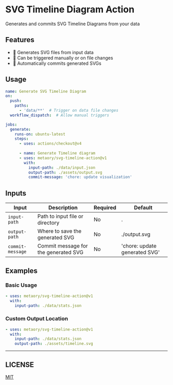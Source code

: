 # SVG Timeline Diagram Action

Generates and commits SVG Timeline Diagrams from your data

## Features

- 🔄 Generates SVG files from input data
- 🚀 Can be triggered manually or on file changes
- 💾 Automatically commits generated SVGs

## Usage

```yaml
name: Generate SVG Timeline Diagram
on:
  push:
    paths:
      - 'data/**'  # Trigger on data file changes
  workflow_dispatch:  # Allow manual triggers

jobs:
  generate:
    runs-on: ubuntu-latest
    steps:
      - uses: actions/checkout@v4
      
      - name: Generate Timeline diagram
      - uses: metaory/svg-timeline-action@v1
        with:
          input-path: ./data/input.json
          output-path: ./assets/output.svg
          commit-message: 'chore: update visualization'
```

## Inputs

| Input            | Description                          | Required | Default                       |
|------------------|--------------------------------------|----------|-------------------------------|
| `input-path`     | Path to input file or directory      | No       | .                             |
| `output-path`    | Where to save the generated SVG      | No       | ./output.svg                  |
| `commit-message` | Commit message for the generated SVG | No       | 'chore: update generated SVG' |

## Examples

### Basic Usage

```yaml
- uses: metaory/svg-timeline-action@v1
  with:
    input-path: ./data/stats.json
```

### Custom Output Location

```yaml
- uses: metaory/svg-timeline-action@v1
  with:
    input-path: ./data/stats.json
    output-path: ./assets/timeline.svg
```

---

LICENSE
-------

[MIT](LICENSE)
